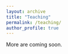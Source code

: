 ```yaml
---
layout: archive
title: "Teaching"
permalink: /teaching/
author_profile: true
---
```

More are coming soon.
